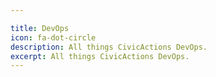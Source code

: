 ```yaml
---

title: DevOps
icon: fa-dot-circle
description: All things CivicActions DevOps.
excerpt: All things CivicActions DevOps.
---
```

